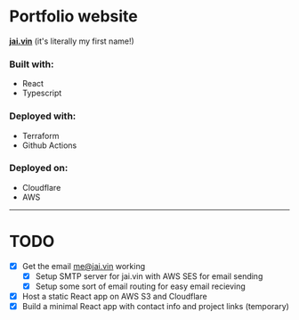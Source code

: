 # Portfolio website

**[jai.vin](https://jai.vin)** (it's literally my first name!)

### Built with:

- React
- Typescript

### Deployed with:

- Terraform
- Github Actions

### Deployed on:

- Cloudflare
- AWS

---

# TODO

- [x] Get the email me@jai.vin working
  - [x] Setup SMTP server for jai.vin with AWS SES for email sending
  - [x] Setup some sort of email routing for easy email recieving
- [x] Host a static React app on AWS S3 and Cloudflare
- [x] Build a minimal React app with contact info and project links (temporary)
